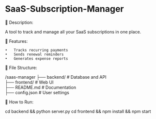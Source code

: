 # SaaS-Subscription-Manager

📌 Description:

A tool to track and manage all your SaaS subscriptions in one place.

📜 Features:

	•	Tracks recurring payments
	•	Sends renewal reminders
	•	Generates expense reports

📂 File Structure:

/saas-manager
 ├── backend/       # Database and API  
 ├── frontend/      # Web UI  
 ├── README.md      # Documentation  
 ├── config.json    # User settings  

🚀 How to Run:

cd backend && python server.py
cd frontend && npm install && npm start

